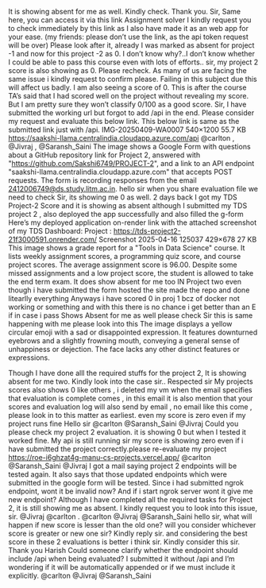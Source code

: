 It is showing absent for me as well. Kindly check. Thank you.
Sir, Same here, you can access it via this link Assignment solver I kindly request you to check immediately by this link as I also have made it as an web app for your ease. (my friends: please don’t use the link, as the api token request will be over) Please look after it, already I was marked as absent for project -1 and now for this project -2 as 0. I don’t know why?..I don’t know whether I could be able to pass this course even with lots of efforts..
sir, my project 2 score is also showing as 0. Please recheck. As many of us are facing the same issue i kindly request to confirm please. Failing in this subject due this will affect us badly.
I am also seeing a score of 0. This is after the course TA’s said that I had scored well on the project without revealing my score. But I am pretty sure they won’t classify 0/100 as a good score.
Sir, I have submitted the working url but forgot to add /api in the end. Please consider my request and evaluate this below link. This below link is same as the submitted link just with /api. IMG-20250409-WA0007 540×1200 55.7 KB https://saakshi-llama.centralindia.cloudapp.azure.com/api @carlton , @Jivraj , @Saransh_Saini
The image shows a Google Form with questions about a GitHub repository link for Project 2, answered with "https://github.com/Sakshi6749/PROJECT-2", and a link to an API endpoint "saakshi-llama.centralindia.cloudapp.azure.com" that accepts POST requests. The form is recording responses from the email 2412006749@ds.study.litm.ac.in.
hello sir when you share evaluation file we need to check
Sir, its showing me 0 as well.
2 days back I got my TDS Project-2 Score and it is showing as absent although I submitted my TDS project 2 , also deployed the app successfully and also filled the g-form Here’s my deployed application on-render link with the attached screenshot of my TDS Dashboard: Project : https://tds-project2-21f3000591.onrender.com/ Screenshot 2025-04-16 125037 429×678 27 KB
This image shows a grade report for a "Tools in Data Science" course. It lists weekly assignment scores, a programming quiz score, and course project scores. The average assignment score is 96.00.  Despite some missed assignments and a low project score, the student is allowed to take the end term exam.
It does show absent for me too IN Project two even though i have submitted the form hosted the site made the repo and done litearlly everything Anyways i have scored 0 in proj 1 bcz of docker not working or something and with this there is no chance i get better than an E if in case i pass
Shows Absent for me as well please check
Sir this is same happening with me please look into this
The image displays a yellow circular emoji with a sad or disappointed expression. It features downturned eyebrows and a slightly frowning mouth, conveying a general sense of unhappiness or dejection. The face lacks any other distinct features or expressions.

Though I have done alll the required stuffs for the project 2, It is showing absent for me two. Kindly look into the case sir..
Respected  sir My projects  scores also shows 0 like others , i deleted my vm when the email specifies that evaluation is complete comes , in this email it is also mention that your scores and evaluation  log will also send by email , no email like this come , please look in to this matter as earliest.
even my score is zero even if my project runs fine
Hello sir @carlton @Saransh_Saini @Jivraj Could you please check my project 2 evaluation. it is showing 0 but when I tested it worked fine. My api is still running
sir my score is showing zero even if i have submitted the project correctly.please re-evaluate my project https://roe-i6ghzat4g-manu-cs-projects.vercel.app/
@carlton @Saransh_Saini @Jivraj I got a mail saying project 2 endpoints will be tested again. It also says that those updated endpoints which were submitted in the google form will be tested. Since i had submitted ngrok endpoint, wont it be invalid now? And if i start ngrok server wont it give me new endpoint?
Although I have completed all the required tasks for Project 2, it is still showing me as absent. I kindly request you to look into this issue, sir. @Jivraj @carlton .
@carlton @Jivraj @Saransh_Saini hello sir, what will happen if new score is lesser than the old one? will you consider whichever score is greater or new one sir?  Kindly reply sir. and considering the best score in these 2 evaluations is better i think sir. Kindly consider this sir. Thank you Harish
Could someone clarify whether the endpoint should include /api when being evaluated? I submitted it without /api and I’m wondering if it will be automatically appended or if we must include it explicitly. @carlton @Jivraj @Saransh_Saini
